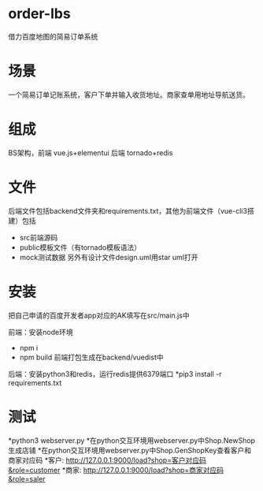 # order-lbs
借力百度地图的简易订单系统

场景
====
一个简易订单记账系统，客户下单并输入收货地址。商家查单用地址导航送货。

组成
====
BS架构，前端 vue.js+elementui  后端 tornado+redis

文件
====
后端文件包括backend文件夹和requirements.txt，其他为前端文件（vue-cli3搭建）包括
* src前端源码
* public模板文件（有tornado模板语法）
* mock测试数据
另外有设计文件design.uml用star uml打开

安装
====
把自己申请的百度开发者app对应的AK填写在src/main.js中

前端：安装node环境
* npm i
* npm build
前端打包生成在backend/vuedist中

后端：安装python3和redis，运行redis提供6379端口
*pip3 install -r requirements.txt

测试
====
*python3 webserver.py
*在python交互环境用webserver.py中Shop.NewShop生成店铺
*在python交互环境用webserver.py中Shop.GenShopKey查看客户和商家对应码
*客户: http://127.0.0.1:9000/load?shop=客户对应码&role=customer
*商家: http://127.0.0.1:9000/load?shop=商家对应码&role=saler
